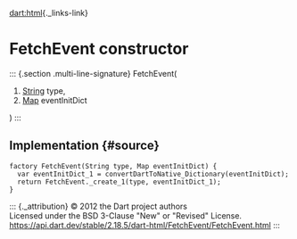 [dart:html](../../dart-html/dart-html-library){._links-link}

FetchEvent constructor
======================

::: {.section .multi-line-signature}
FetchEvent(

1.  [String](../../dart-core/string-class) type,
2.  [Map](../../dart-core/map-class) eventInitDict

)
:::

Implementation {#source}
--------------

``` {.language-dart data-language="dart"}
factory FetchEvent(String type, Map eventInitDict) {
  var eventInitDict_1 = convertDartToNative_Dictionary(eventInitDict);
  return FetchEvent._create_1(type, eventInitDict_1);
}
```

::: {._attribution}
© 2012 the Dart project authors\
Licensed under the BSD 3-Clause \"New\" or \"Revised\" License.\
<https://api.dart.dev/stable/2.18.5/dart-html/FetchEvent/FetchEvent.html>
:::
